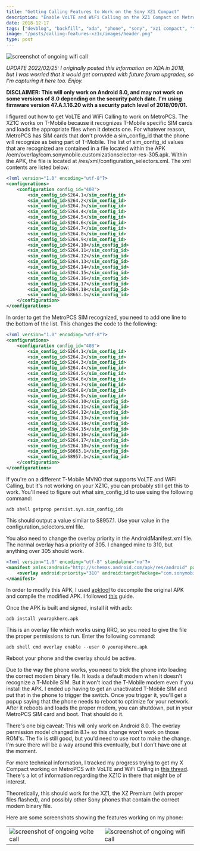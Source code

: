 ```yaml
---
title: "Getting Calling Features to Work on the Sony XZ1 Compact"
description: "Enable VoLTE and WiFi Calling on the XZ1 Compact on MetroPCS (or other MVNO's)"
date: 2018-12-17
tags: ["devblog", "backfill", "xda", "phone", "sony", "xz1 compact", "t-mobile", "metropcs"]
image: "/posts/calling-features-xz1c/images/header.png"
type: post
---
```


![screenshot of ongoing wifi call](/posts/calling-features-xz1c/images/header.png "Ongoing WiFi Call")

*UPDATE 2022/02/25: I originally posted this information on XDA in 2018, but I was worried that it would get corrupted with future forum upgrades, so I'm capturing it here too. Enjoy.*

**DISCLAIMER: This will only work on Android 8.0, and may not work on some versions of 8.0 depending on the security patch date. I'm using firmware version 47.A.1.16.20 with a security patch level of 2018/09/01.**

I figured out how to get VoLTE and WiFi Calling to work on MetroPCS. The XZ1C works on T-Mobile because it recognizes T-Mobile specific SIM cards and loads the appropriate files when it detects one. For whatever reason, MetroPCS has SIM cards that don't provide a sim_config_id that the phone will recognize as being part of T-Mobile. The list of sim_config_id values that are recognized are contained in a file located within the APK /oem/overlay/com.sonymobile.customizationselector-res-305.apk. Within the APK, the file is located at /res/xml/configuration_selectors.xml. The xml contents are listed below:

```xml
<?xml version="1.0" encoding="utf-8"?>
<configurations>
    <configuration config_id="408">
        <sim_config_id>S264.1</sim_config_id>
        <sim_config_id>S264.2</sim_config_id>
        <sim_config_id>S264.3</sim_config_id>
        <sim_config_id>S264.4</sim_config_id>
        <sim_config_id>S264.5</sim_config_id>
        <sim_config_id>S264.6</sim_config_id>
        <sim_config_id>S264.7</sim_config_id>
        <sim_config_id>S264.8</sim_config_id>
        <sim_config_id>S264.9</sim_config_id>
        <sim_config_id>S264.10</sim_config_id>
        <sim_config_id>S264.11</sim_config_id>
        <sim_config_id>S264.12</sim_config_id>
        <sim_config_id>S264.13</sim_config_id>
        <sim_config_id>S264.14</sim_config_id>
        <sim_config_id>S264.15</sim_config_id>
        <sim_config_id>S264.16</sim_config_id>
        <sim_config_id>S264.17</sim_config_id>
        <sim_config_id>S264.18</sim_config_id>
        <sim_config_id>S8663.1</sim_config_id>
    </configuration>
</configurations>
```

In order to get the MetroPCS SIM recognized, you need to add one line to the bottom of the list. This changes the code to the following:

```xml
<?xml version="1.0" encoding="utf-8"?>
<configurations>
    <configuration config_id="408">
        <sim_config_id>S264.1</sim_config_id>
        <sim_config_id>S264.2</sim_config_id>
        <sim_config_id>S264.3</sim_config_id>
        <sim_config_id>S264.4</sim_config_id>
        <sim_config_id>S264.5</sim_config_id>
        <sim_config_id>S264.6</sim_config_id>
        <sim_config_id>S264.7</sim_config_id>
        <sim_config_id>S264.8</sim_config_id>
        <sim_config_id>S264.9</sim_config_id>
        <sim_config_id>S264.10</sim_config_id>
        <sim_config_id>S264.11</sim_config_id>
        <sim_config_id>S264.12</sim_config_id>
        <sim_config_id>S264.13</sim_config_id>
        <sim_config_id>S264.14</sim_config_id>
        <sim_config_id>S264.15</sim_config_id>
        <sim_config_id>S264.16</sim_config_id>
        <sim_config_id>S264.17</sim_config_id>
        <sim_config_id>S264.18</sim_config_id>
        <sim_config_id>S8663.1</sim_config_id>
		<sim_config_id>S8957.1</sim_config_id>
    </configuration>
</configurations>
```

If you're on a different T-Mobile MVNO that supports VoLTE and WiFi Calling, but it's not working on your XZ1C, you can probably still get this to work. You'll need to figure out what sim_config_id to use using the following command:

```
adb shell getprop persist.sys.sim_config_ids
```

This should output a value similar to S8957.1. Use your value in the configuration_selectors.xml file.

You also need to change the overlay priority in the AndroidManifest.xml file. The normal overlay has a priority of 305. I changed mine to 310, but anything over 305 should work.

```xml
<?xml version="1.0" encoding="utf-8" standalone="no"?>
<manifest xmlns:android="http://schemas.android.com/apk/res/android" package="YOUR.PACKAGE.NAME">
    <overlay android:priority="310" android:targetPackage="com.sonymobile.customizationselector"/>
</manifest>
```

In order to modify this APK, I used [apktool](https://ibotpeaches.github.io/Apktool/) to decompile the original APK and compile the modified APK. I followed [this](https://forum.xda-developers.com/showthread.php?t=2213985) guide.

Once the APK is built and signed, install it with adb:

```
adb install yourapkhere.apk
```

This is an overlay file which works using RRO, so you need to give the file the proper permissions to run. Enter the following command:

```
adb shell cmd overlay enable --user 0 yourapkhere.apk
```

Reboot your phone and the overlay should be active.

Due to the way the phone works, you need to trick the phone into loading the correct modem binary file. It loads a default modem when it doesn't recognize a T-Mobile SIM. But it won't load the T-Mobile modem even if you install the APK. I ended up having to get an unactivated T-Mobile SIM and put that in the phone to trigger the switch. Once you trigger it, you'll get a popup saying that the phone needs to reboot to optimize for your network. After it reboots and loads the proper modem, you can shutdown, put in your MetroPCS SIM card and boot. That should do it.

There's one big caveat: This will only work on Android 8.0. The overlay permission model changed in 8.1+ so this change won't work on those ROM's. The fix is still good, but you'd need to use root to make the change. I'm sure there will be a way around this eventually, but I don't have one at the moment.

For more technical information, I tracked my progress trying to get my X Compact working on MetroPCS with VoLTE and WiFi Calling in [this thread](https://forum.xda-developers.com/x-compact/how-to/trying-to-figure-how-to-enable-volte-t3877692). There's a lot of information regarding the XZ1C in there that might be of interest.

Theoretically, this should work for the XZ1, the XZ Premium (with proper files flashed), and possibly other Sony phones that contain the correct modem binary file.

Here are some screenshots showing the features working on my phone:

|||
|---|---|
|![screenshot of ongoing volte call](/posts/calling-features-xz1c/images/dialer_volte_small.jpg "Ongoing VoLTE Call")|![screenshot of ongoing wifi call](/posts/calling-features-xz1c/images/dialer_wifi_small.jpg "Ongoing WiFi Call")|
